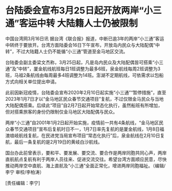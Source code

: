 # 台陆委会宣布3月25日起开放两岸“小三通”客运中转 大陆籍人士仍被限制

中国台湾网3月16日讯
据台湾《联合报》报道，中断已逾3年的两岸“小三通”客运中转终于要放开。台湾方面陆委会16日下午宣布，开放岛内民众与大陆配偶“中转”，不过大陆籍人士仍不能循“小三通”管道至金马地区交流。

台陆委会副主委梁文杰称，3月25日起，凡是岛内民众及大陆配偶皆可搭乘“小三通”及“中转”，厦金航线航班每日1班调整为最多6班，泉金航线每周2班调整为3班，马祖2条航线由每周最多4班调整为14班。澎湖不定期航线，可依需求以包船方式向相关单位提出申请。

此前因新冠疫情，台陆委会宣布2020年2月10日起实施“小三通”“暂停措施”，直至2023年1月7日才以“金马地区民众春节交通项目”复航，不过仅限金马民众与当地大陆配偶搭乘。后续此“项目”自2月7日起开始常态化执行，虽然船班有所增加，但对搭乘旅客的身份仍限制仅金马地区大陆配偶与民众。

两岸“小三通”自2001年1月2日起开始实施，疫情前一共有4条航线，“金马地区民众春节交通项目”宣布后复航时日不一，1月7日率先复航的是厦金航线，1月8日福澳琅岐航线复航，在民进党当局宣布项目“常态化执行”后，泉金航线在2月10日复航，最后一条复航的是2月19日的黄岐白沙航线。

国台办此前曾表示，要和平、要发展、要交流、要合作是两岸同胞共同心声，两岸直航航点复航有利于两岸人员往来、促进交流交往。希望台湾方面顺应民意，尽快推动两岸空中直航、海上直航及“小三通”全面正常化，增进两岸同胞福祉。（编辑/李宁
审校/李柏涛）

[责任编辑：李宁]

